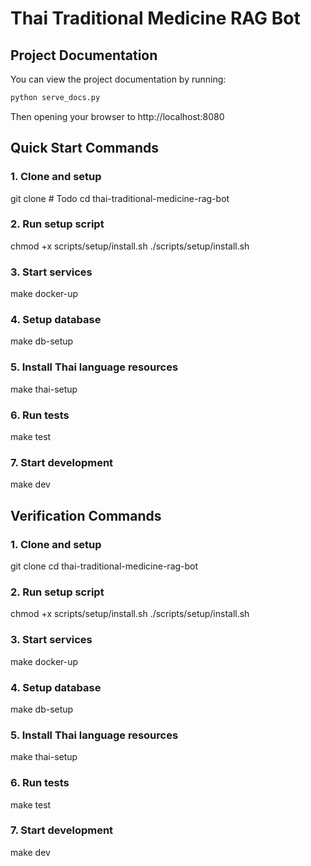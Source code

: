 # Thai Traditional Medicine RAG Bot

## Project Documentation

You can view the project documentation by running:

```bash
python serve_docs.py
```

Then opening your browser to http://localhost:8080

## Quick Start Commands

### 1. Clone and setup
git clone # Todo
cd thai-traditional-medicine-rag-bot

### 2. Run setup script
chmod +x scripts/setup/install.sh
./scripts/setup/install.sh

### 3. Start services
make docker-up

### 4. Setup database
make db-setup

### 5. Install Thai language resources
make thai-setup

### 6. Run tests
make test

### 7. Start development
make dev

## Verification Commands

### 1. Clone and setup
git clone <your-repo-url>
cd thai-traditional-medicine-rag-bot

### 2. Run setup script
chmod +x scripts/setup/install.sh
./scripts/setup/install.sh

### 3. Start services
make docker-up

### 4. Setup database
make db-setup

### 5. Install Thai language resources
make thai-setup

### 6. Run tests
make test

### 7. Start development
make dev